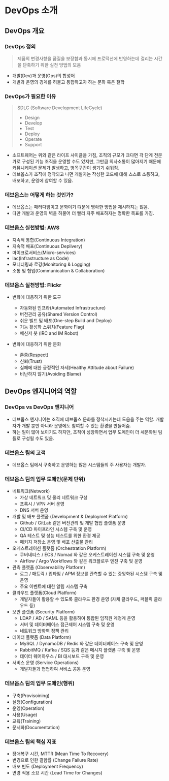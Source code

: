 # DevOps 소개

## DevOps 개요

### DevOps 정의

> 제품의 변경사항을 품질을 보장함과 동시에 프로덕션에 반영하는데 걸리는 시간을 단축하기 위한 실천 방법의 모음

- 개발(Dev)과 운영(Ops)의 합성어
- 개발과 운영의 경계를 허물고 통합하고자 하는 문화 혹은 철학

### DevOps가 필요한 이유

> SDLC (Software Development LifeCycle)
>
> - Design
> - Develop
> - Test
> - Deploy
> - Operate
> - Support

- 소프트웨어는 위와 같은 라이프 사이클을 가짐, 조직의 규모가 크다면 각 단계 전문가로 구성된 기능 조직을 운영할 수도 있지만, 그만큼 의사소통이 많아지기 때문에 커뮤니케이션 문제가 발생하고, 병목구간이 생기기 쉬워짐.
- 데브옵스가 조직에 정착되고 나면 개발자는 작성한 코드에 대해 스스로 소통하고, 배포하고, 운영에 참여할 수 있음.

### 데브옵스는 어떻게 하는 것인가?

- 데브옵스는 패러다임이고 문화이기 떄문에 명확한 방법을 제시하지는 않음.
- 다만 개발과 운영의 벽을 허물어 더 빨리 자주 배포하자는 명확한 목표를 가짐.

### 데브옵스 실천방법: AWS

- 지속적 통합(Continuous Integration)
- 지속적 배포(Continuous Deplivery)
- 마이크로서비스(Micro-services)
- Iac(Infrastructure as Code)
- 모니터링과 로깅(Monitoring & Logging)
- 소통 및 협업(Communication & Collaboration)

### 데브옵스 실천방법: Flickr

- 변화에 대응하기 위한 도구

  - 자동화된 인프라(Automated Infrastructure)
  - 버전관리 공유(Shared Version Control)
  - 쉬운 빌드 및 배포(One-step Build and Deploy)
  - 기능 활성화 스위치(Feature Flag)
  - 메신저 봇 (IRC and IM Robot)

- 변화에 대응하기 위한 문화
  - 존중(Respect)
  - 신뢰(Trust)
  - 실패에 대한 긍정적인 자세(Healthy Attitude about Failure)
  - 비난하지 않기(Avoiding Blame)

## DevOps 엔지니어의 역할

### DevOps vs DevOps 엔지니어

- 데브옵스 엔지니어는 조직에 데브옵스 문화를 정착시키는데 도움을 주는 역할. 개발자가 개발 뿐만 아니라 운영에도 참여할 수 있는 환경을 만들어줌.
- 하는 일이 많아 보이기도 하지만, 조직이 성장하면서 업무 도메인이 더 세분화된 팀들로 구성될 수도 있음.

### 데브옵스 팀의 고객

- 데브옵스 팀에서 구축하고 운영하는 많은 시스템들의 주 사용자는 개발자.

### 데브옵스 팀의 업무 도메인(문제 단위)

- 네트워크(Network)
  - 가상 네트워크 및 물리 네트워크 구성
  - 프록시 / VPN 서버 운영
  - DNS 서버 운영
- 개발 및 배포 플랫폼 (Development & Deploymet Platform)
  - Github / GitLab 같은 버전관리 및 개발 협업 플랫폼 운영
  - CI/CD 파이프라인 시스템 구축 및 운영
  - QA 테스트 및 성능 테스트를 위한 환경 제공
  - 패키지 저장소 운영 및 배포 산출물 관리
- 오케스트레이션 플랫폼 (Orchestration Platform)
  - 쿠버네티스 / ECS / Nomad 와 같은 오케스트레이션 시스템 구축 및 운영
  - Airflow / Argo Workflows 와 같은 워크플로우 엔진 구축 및 운영
- 관측 플랫폼 (Observability Platform)
  - 로그 / 매트릭 / 업타임 / APM 정보를 관측할 수 있는 중앙화된 시스템 구축 및 운영
  - 주요 이벤트에 대한 알림 시스템 구축
- 클라우드 플랫폼(Cloud Platform)
  - 개발자들이 활용할 수 있도록 클라우드 환경 운영 (자체 클라우드, 퍼블릭 클라우드 등)
- 보안 플랫폼 (Security Platform)
  - LDAP / AD / SAML 등을 활용하여 통합된 임직원 계정계 운영
  - 서버 및 데이터베이스 접근제어 시스템 구축 및 운영
  - 네트워크 방화벽 정책 관리
- 데이터 플랫폼 (Data Platform)
  - MySQL / DynamoDB / Redis 와 같은 데이터베이스 구축 및 운영
  - RabbitMQ / Kafka / SQS 등과 같은 메시지 플랫폼 구축 및 운영
  - 데이터 웨어하우스 / BI 대시보드 구축 및 운영
- 서비스 운영 (Service Operations)
  - 개발자들과 협업하여 서비스 공동 운영

### 데브옵스 팀의 업무 도메인(행위)

- 구축(Provisoining)
- 설정(Configuration)
- 운영(Operation)
- 사용(Usage)
- 교육(Training)
- 문서화(Documentation)

### 데브옵스 팀의 핵심 지표

- 장애복구 시간, MTTR (Mean Time To Recovery)
- 변경으로 인한 결함률 (Change Failure Rate)
- 배포 빈도 (Deployment Frequency)
- 변경 적용 소요 시간 (Lead Time for Changes)
